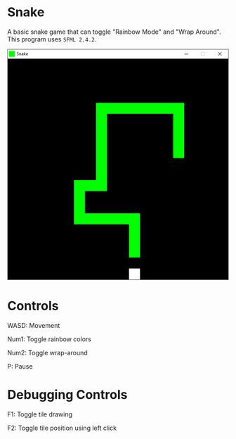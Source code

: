 # Snake
A basic snake game that can toggle "Rainbow Mode" and "Wrap Around". This program uses ``SFML 2.4.2``.

![screenshot](screenshot.png)

# Controls
WASD: Movement

Num1: Toggle rainbow colors

Num2: Toggle wrap-around

P: Pause

# Debugging Controls
F1: Toggle tile drawing

F2: Toggle tile position using left click
